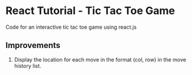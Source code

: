 # React Tutorial - Tic Tac Toe Game

Code for an interactive tic tac toe game using react.js


## Improvements

1. Display the location for each move in the format (col, row) in the move history list.

